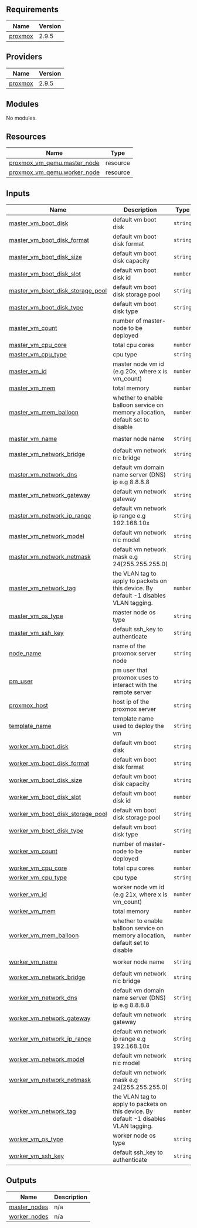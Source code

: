 ## Requirements

| Name | Version |
|------|---------|
| <a name="requirement_proxmox"></a> [proxmox](#requirement\_proxmox) | 2.9.5 |

## Providers

| Name | Version |
|------|---------|
| <a name="provider_proxmox"></a> [proxmox](#provider\_proxmox) | 2.9.5 |

## Modules

No modules.

## Resources

| Name | Type |
|------|------|
| [proxmox_vm_qemu.master_node](https://registry.terraform.io/providers/telmate/proxmox/2.9.5/docs/resources/vm_qemu) | resource |
| [proxmox_vm_qemu.worker_node](https://registry.terraform.io/providers/telmate/proxmox/2.9.5/docs/resources/vm_qemu) | resource |

## Inputs

| Name | Description | Type | Default | Required |
|------|-------------|------|---------|:--------:|
| <a name="input_master_vm_boot_disk"></a> [master\_vm\_boot\_disk](#input\_master\_vm\_boot\_disk) | default vm boot disk | `string` | `"scsi0"` | no |
| <a name="input_master_vm_boot_disk_format"></a> [master\_vm\_boot\_disk\_format](#input\_master\_vm\_boot\_disk\_format) | default vm boot disk format | `string` | `"raw"` | no |
| <a name="input_master_vm_boot_disk_size"></a> [master\_vm\_boot\_disk\_size](#input\_master\_vm\_boot\_disk\_size) | default vm boot disk capacity | `string` | `"10G"` | no |
| <a name="input_master_vm_boot_disk_slot"></a> [master\_vm\_boot\_disk\_slot](#input\_master\_vm\_boot\_disk\_slot) | default vm boot disk id | `number` | `0` | no |
| <a name="input_master_vm_boot_disk_storage_pool"></a> [master\_vm\_boot\_disk\_storage\_pool](#input\_master\_vm\_boot\_disk\_storage\_pool) | default vm boot disk storage pool | `string` | `"local-lvm"` | no |
| <a name="input_master_vm_boot_disk_type"></a> [master\_vm\_boot\_disk\_type](#input\_master\_vm\_boot\_disk\_type) | default vm boot disk type | `string` | `"scsi"` | no |
| <a name="input_master_vm_count"></a> [master\_vm\_count](#input\_master\_vm\_count) | number of master-node to be deployed | `number` | `1` | no |
| <a name="input_master_vm_cpu_core"></a> [master\_vm\_cpu\_core](#input\_master\_vm\_cpu\_core) | total cpu cores | `number` | `2` | no |
| <a name="input_master_vm_cpu_type"></a> [master\_vm\_cpu\_type](#input\_master\_vm\_cpu\_type) | cpu type | `string` | `"host"` | no |
| <a name="input_master_vm_id"></a> [master\_vm\_id](#input\_master\_vm\_id) | master node vm id (e.g 20x, where x is vm\_count) | `number` | `20` | no |
| <a name="input_master_vm_mem"></a> [master\_vm\_mem](#input\_master\_vm\_mem) | total memory | `number` | `2048` | no |
| <a name="input_master_vm_mem_balloon"></a> [master\_vm\_mem\_balloon](#input\_master\_vm\_mem\_balloon) | whether to enable balloon service on memory allocation, default set to disable | `number` | `0` | no |
| <a name="input_master_vm_name"></a> [master\_vm\_name](#input\_master\_vm\_name) | master node name | `string` | `"ubuntu-server"` | no |
| <a name="input_master_vm_network_bridge"></a> [master\_vm\_network\_bridge](#input\_master\_vm\_network\_bridge) | default vm network nic bridge | `string` | `"vmbr0"` | no |
| <a name="input_master_vm_network_dns"></a> [master\_vm\_network\_dns](#input\_master\_vm\_network\_dns) | default vm domain name server (DNS) ip e.g 8.8.8.8 | `string` | `"8.8.8.8"` | no |
| <a name="input_master_vm_network_gateway"></a> [master\_vm\_network\_gateway](#input\_master\_vm\_network\_gateway) | default vm network gateway | `string` | `"192.168.1.1"` | no |
| <a name="input_master_vm_network_ip_range"></a> [master\_vm\_network\_ip\_range](#input\_master\_vm\_network\_ip\_range) | default vm network ip range e.g 192.168.10x | `string` | `"192.168.10"` | no |
| <a name="input_master_vm_network_model"></a> [master\_vm\_network\_model](#input\_master\_vm\_network\_model) | default vm network nic model | `string` | `"virtio"` | no |
| <a name="input_master_vm_network_netmask"></a> [master\_vm\_network\_netmask](#input\_master\_vm\_network\_netmask) | default vm network mask e.g 24(255.255.255.0) | `string` | `24` | no |
| <a name="input_master_vm_network_tag"></a> [master\_vm\_network\_tag](#input\_master\_vm\_network\_tag) | the VLAN tag to apply to packets on this device. By default -1 disables VLAN tagging. | `number` | `-1` | no |
| <a name="input_master_vm_os_type"></a> [master\_vm\_os\_type](#input\_master\_vm\_os\_type) | master node os type | `string` | `"cloud-init"` | no |
| <a name="input_master_vm_ssh_key"></a> [master\_vm\_ssh\_key](#input\_master\_vm\_ssh\_key) | default ssh\_key to authenticate | `string` | `""` | no |
| <a name="input_node_name"></a> [node\_name](#input\_node\_name) | name of the proxmox server node | `string` | `"pve"` | no |
| <a name="input_pm_user"></a> [pm\_user](#input\_pm\_user) | pm user that proxmox uses to interact with the remote server | `string` | `"terraform-prov"` | no |
| <a name="input_proxmox_host"></a> [proxmox\_host](#input\_proxmox\_host) | host ip of the proxmox server | `string` | `"10.10.10.10"` | no |
| <a name="input_template_name"></a> [template\_name](#input\_template\_name) | template name used to deploy the vm | `string` | `"ubuntu-2204-cloudinit-template"` | no |
| <a name="input_worker_vm_boot_disk"></a> [worker\_vm\_boot\_disk](#input\_worker\_vm\_boot\_disk) | default vm boot disk | `string` | `"scsi0"` | no |
| <a name="input_worker_vm_boot_disk_format"></a> [worker\_vm\_boot\_disk\_format](#input\_worker\_vm\_boot\_disk\_format) | default vm boot disk format | `string` | `"raw"` | no |
| <a name="input_worker_vm_boot_disk_size"></a> [worker\_vm\_boot\_disk\_size](#input\_worker\_vm\_boot\_disk\_size) | default vm boot disk capacity | `string` | `"10G"` | no |
| <a name="input_worker_vm_boot_disk_slot"></a> [worker\_vm\_boot\_disk\_slot](#input\_worker\_vm\_boot\_disk\_slot) | default vm boot disk id | `number` | `0` | no |
| <a name="input_worker_vm_boot_disk_storage_pool"></a> [worker\_vm\_boot\_disk\_storage\_pool](#input\_worker\_vm\_boot\_disk\_storage\_pool) | default vm boot disk storage pool | `string` | `"local-lvm"` | no |
| <a name="input_worker_vm_boot_disk_type"></a> [worker\_vm\_boot\_disk\_type](#input\_worker\_vm\_boot\_disk\_type) | default vm boot disk type | `string` | `"scsi"` | no |
| <a name="input_worker_vm_count"></a> [worker\_vm\_count](#input\_worker\_vm\_count) | number of master-node to be deployed | `number` | `1` | no |
| <a name="input_worker_vm_cpu_core"></a> [worker\_vm\_cpu\_core](#input\_worker\_vm\_cpu\_core) | total cpu cores | `number` | `2` | no |
| <a name="input_worker_vm_cpu_type"></a> [worker\_vm\_cpu\_type](#input\_worker\_vm\_cpu\_type) | cpu type | `string` | `"host"` | no |
| <a name="input_worker_vm_id"></a> [worker\_vm\_id](#input\_worker\_vm\_id) | worker node vm id (e.g 21x, where x is vm\_count) | `number` | `21` | no |
| <a name="input_worker_vm_mem"></a> [worker\_vm\_mem](#input\_worker\_vm\_mem) | total memory | `number` | `2048` | no |
| <a name="input_worker_vm_mem_balloon"></a> [worker\_vm\_mem\_balloon](#input\_worker\_vm\_mem\_balloon) | whether to enable balloon service on memory allocation, default set to disable | `number` | `0` | no |
| <a name="input_worker_vm_name"></a> [worker\_vm\_name](#input\_worker\_vm\_name) | worker node name | `string` | `"ubuntu-server"` | no |
| <a name="input_worker_vm_network_bridge"></a> [worker\_vm\_network\_bridge](#input\_worker\_vm\_network\_bridge) | default vm network nic bridge | `string` | `"vmbr0"` | no |
| <a name="input_worker_vm_network_dns"></a> [worker\_vm\_network\_dns](#input\_worker\_vm\_network\_dns) | default vm domain name server (DNS) ip e.g 8.8.8.8 | `string` | `"8.8.8.8"` | no |
| <a name="input_worker_vm_network_gateway"></a> [worker\_vm\_network\_gateway](#input\_worker\_vm\_network\_gateway) | default vm network gateway | `string` | `"192.168.1.1"` | no |
| <a name="input_worker_vm_network_ip_range"></a> [worker\_vm\_network\_ip\_range](#input\_worker\_vm\_network\_ip\_range) | default vm network ip range e.g 192.168.10x | `string` | `"192.168.10"` | no |
| <a name="input_worker_vm_network_model"></a> [worker\_vm\_network\_model](#input\_worker\_vm\_network\_model) | default vm network nic model | `string` | `"virtio"` | no |
| <a name="input_worker_vm_network_netmask"></a> [worker\_vm\_network\_netmask](#input\_worker\_vm\_network\_netmask) | default vm network mask e.g 24(255.255.255.0) | `string` | `24` | no |
| <a name="input_worker_vm_network_tag"></a> [worker\_vm\_network\_tag](#input\_worker\_vm\_network\_tag) | the VLAN tag to apply to packets on this device. By default -1 disables VLAN tagging. | `number` | `-1` | no |
| <a name="input_worker_vm_os_type"></a> [worker\_vm\_os\_type](#input\_worker\_vm\_os\_type) | worker node os type | `string` | `"cloud-init"` | no |
| <a name="input_worker_vm_ssh_key"></a> [worker\_vm\_ssh\_key](#input\_worker\_vm\_ssh\_key) | default ssh\_key to authenticate | `string` | `""` | no |

## Outputs

| Name | Description |
|------|-------------|
| <a name="output_master_nodes"></a> [master\_nodes](#output\_master\_nodes) | n/a |
| <a name="output_worker_nodes"></a> [worker\_nodes](#output\_worker\_nodes) | n/a |
